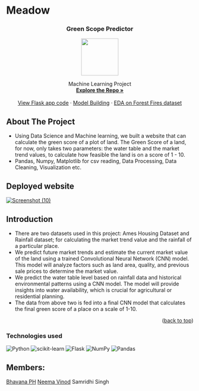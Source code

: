 # Meadow
<div align="center">

<h3 align="center">Green Scope Predictor</h3>
 <a>
    <img src="https://img.freepik.com/free-vector/blank-landscape-nature-park-scene-with-many-pines_1308-47926.jpg" width="100" height="100"/> 
  </a>

  <p align="center">
    Machine Learning Project
    <br />
    <a href="https://github.com/bhavisan/green_scope_detection"><strong>Explore the Repo »</strong></a>
    <br />
    <br />
    <a href="https://github.com/aravind9722/Forest-fire_Prediction/blob/main/app.py">View Flask app code</a>
    ·
    <a href="https://github.com/aravind9722/Forest-fire_Prediction/blob/main/Forest%20Fire%20Part-2%20Model.ipynb"> Model Building</a>
    ·
    <a href="https://github.com/aravind9722/Forest-fire_Prediction/blob/main/Forest%20Fire%20Part-1%20EDA.ipynb">EDA on Forest Fires dataset</a>
  </p>
</div>

## About The Project
* Using Data Science and Machine learning, we built a website that can calculate the green score of a plot of land. The Green Score of a land, for now, only takes two parameters: the water table and the market trend values, to calculate how feasible the land is on a score of 1 - 10.
* Pandas, Numpy, Matplotlib for csv reading, Data Processing, Data Cleaning, Visualization etc.

## Deployed website
[![Screenshot (10)](https://user-images.githubusercontent.com/97881558/171418344-52e4b748-069c-4731-a37f-7788a3db02db.png)
](https://forest-fire-predictionv1.herokuapp.com/)

## Introduction
*  There are two datasets used in this project: Ames Housing Dataset and Rainfall dataset; for calculating the market trend value and the rainfall of a particular place.
*  We predict future market trends and estimate the current market value of the land using a trained Convolutional Neural Network (CNN) model. This model will analyze factors such as land area, quality, and previous sale prices to determine the market value.
*  We predict the water table level based on rainfall data and historical environmental patterns using a CNN model. The model will provide insights into water availability, which is crucial for agricultural or residential planning.
*  The data from above two is fed into a final CNN model that calculates the final green score of a place on a scale of 1-10.

<p align="right">(<a href="#top">back to top</a>)</p>

### **Technologies used**
![Python](https://img.shields.io/badge/python-3670A0?style=for-the-badge&logo=python&logoColor=ffdd54)
![scikit-learn](https://img.shields.io/badge/scikit--learn-%23F7931E.svg?style=for-the-badge&logo=scikit-learn&logoColor=white)
![Flask](https://img.shields.io/badge/flask-%23000.svg?style=for-the-badge&logo=flask&logoColor=white)
![NumPy](https://img.shields.io/badge/numpy-%23013243.svg?style=for-the-badge&logo=numpy&logoColor=white)
![Pandas](https://img.shields.io/badge/pandas-%23150458.svg?style=for-the-badge&logo=pandas&logoColor=white)



<!-- CONTACT -->
## Members:
[Bhavana PH](https://github.com/bhavisan)
[Neema Vinod](https://github.com/Neem05)
Samridhi Singh


